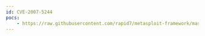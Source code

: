 ```yaml
---
id: CVE-2007-5244
pocs:
    - https://raw.githubusercontent.com/rapid7/metasploit-framework/master/modules/exploits/linux/misc/ib_open_marker_file.rb
---
```

